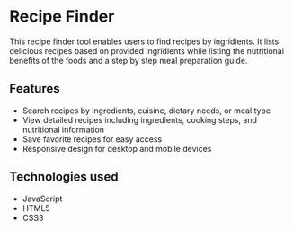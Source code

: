 # Recipe Finder

This recipe finder tool enables users to find recipes by ingridients. It lists delicious recipes based on provided ingridients while listing the nutritional benefits of the foods and a step by step meal preparation guide.

## Features
- Search recipes by ingredients, cuisine, dietary needs, or meal type
- View detailed recipes including ingredients, cooking steps, and nutritional information
- Save favorite recipes for easy access
- Responsive design for desktop and mobile devices

## Technologies used

- JavaScript
- HTML5
- CSS3

